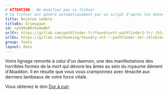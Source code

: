 ```yaml
---
# ATTENTION : Ne modifiez pas ce fichier
# Ce fichier est généré automatiquement par un script d'après les données du module Foundry VTT officiel et de sa traduction
title: Rejeton sombre
titleEn: Grimspawn
id: nyhQ9xB0rkoAoNbf
urlFr: https://gitlab.com/pathfinder-fr/foundryvtt-pathfinder2-fr/-/blob/master/data/feats/nyhQ9xB0rkoAoNbf.htm
urlEn: https://gitlab.com/hooking/foundry-vtt---pathfinder-2e/-/blob/master/packs/data/feats.db/grimspawn.json
group: feats
layout: dons
---
```

Votre lignage remonte à celui d'un daemon, une des manifestations des horribles formes de la mort qui dévore les âmes au sein du royaume dément d'Abaddon. Il en résulte que vous vous cramponnez avec ténacité aux derniers lambeaux de votre force vitale.

Vous obtenez le don [Dur à cuir](dur-à-cuir.md).


